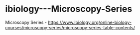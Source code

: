# ibiology---Microscopy-Series
Microscopy Series - https://www.ibiology.org/online-biology-courses/microscopy-series/microscopy-series-table-contents/
